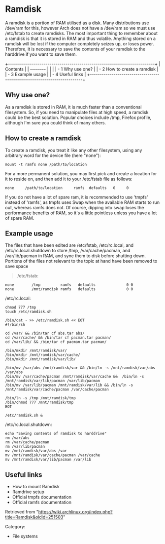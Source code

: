 Ramdisk
=======

A ramdisk is a portion of RAM utilised as a disk. Many distributions use
/dev/ram for this, however Arch does not have a /dev/ram so we must use
/etc/fstab to create ramdisks. The most important thing to remember
about a ramdisk is that it is stored in RAM and thus volatile. Anything
stored on a ramdisk will be lost if the computer completely seizes up,
or loses power. Therefore, it is necessary to save the contents of your
ramdisk to the harddrive if you want to save them.

+--------------------------------------------------------------------------+
| Contents                                                                 |
| --------                                                                 |
|                                                                          |
| -   1 Why use one?                                                       |
| -   2 How to create a ramdisk                                            |
| -   3 Example usage                                                      |
| -   4 Useful links                                                       |
+--------------------------------------------------------------------------+

Why use one?
------------

As a ramdisk is stored in RAM, it is much faster than a conventional
filesystem. So, if you need to manipulate files at high speed, a ramdisk
could be the best solution. Popular choices include /tmp, Firefox
profile, although I'm sure you could think of many others.

How to create a ramdisk
-----------------------

To create a ramdisk, you treat it like any other filesystem, using any
arbitrary word for the device file (here "none"):

    mount -t ramfs none /path/to/location

For a more permanent solution, you may first pick and create a location
for it to reside on, and then add it to your /etc/fstab file as follows:

    none     /path/to/location     ramfs  defaults   0     0

If you do not have a lot of spare ram, it is recommended to use 'tmpfs'
instead of 'ramfs', as tmpfs uses Swap when the available RAM starts to
run out, whereas ramfs does not. Of course, dipping into swap loses the
performance benefits of RAM, so it's a little pointless unless you have
a lot of spare RAM.

Example usage
-------------

The files that have been edited are /etc/fstab, /etc/rc.local, and
/etc/rc.local.shutdown to store /tmp, /var/cache/pacman, and
/var/lib/pacman in RAM, and sync them to disk before shutting down.
Portions of the files not relevant to the topic at hand have been
removed to save space

> /etc/fstab:

    none        /tmp         ramfs   defaults              0 0
    none        /mnt/ramdisk ramfs   defaults              0 0

/etc/rc.local:

    chmod 777 /tmp
    touch /etc/ramdisk.sh

    /bin/cat - >> /etc/ramdisk.sh << EOT
    #!/bin/sh

    cd /var/ && /bin/tar cf abs.tar abs/
    cd /var/cache/ && /bin/tar cf pacman.tar pacman/
    cd /var/lib/ && /bin/tar cf pacman.tar pacman/

    /bin/mkdir /mnt/ramdisk/var/
    /bin/mkdir /mnt/ramdisk/var/cache/
    /bin/mkdir /mnt/ramdisk/var/lib/

    /bin/mv /var/abs /mnt/ramdisk/var && /bin/ln -s /mnt/ramdisk/var/abs /var/abs
    /bin/mv /var/cache/pacman /mnt/ramdisk/var/cache &&  /bin/ln -s /mnt/ramdisk/var/lib/pacman /var/lib/pacman
    /bin/mv /var/lib/pacman /mnt/ramdisk/var/lib && /bin/ln -s /mnt/ramdisk/var/cache/pacman /var/cache/pacman

    /bin/ln -s /tmp /mnt/ramdisk/tmp
    /bin/chmod 777 /mnt/ramdisk/tmp
    EOT

    /etc/ramdisk.sh &

/etc/rc.local.shutdown:

    echo "Saving contents of ramdisk to harddrive"
    rm /var/abs
    rm /var/cache/pacman
    rm /var/lib/pacman
    mv /mnt/ramdisk/var/abs /var
    mv /mnt/ramdisk/var/cache/pacman /var/cache
    mv /mnt/ramdisk/var/lib/pacman /var/lib

Useful links
------------

-   How to mount Ramdisk
-   Ramdrive setup
-   Official tmpfs documentation
-   Official ramfs documentation

Retrieved from
"https://wiki.archlinux.org/index.php?title=Ramdisk&oldid=251503"

Category:

-   File systems
